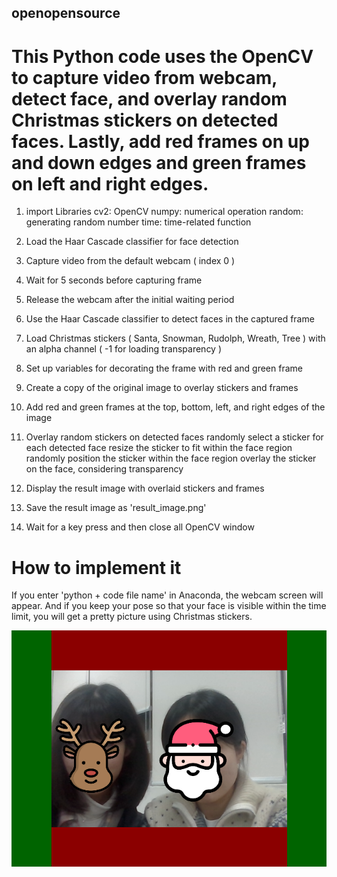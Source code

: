 ## openopensource

# This Python code uses the OpenCV to capture video from webcam, detect face, and overlay random Christmas stickers on detected faces. Lastly, add red frames on up and down edges and green frames on left and right edges.

1. import Libraries
	cv2: OpenCV
	numpy: numerical operation
	random: generating random number
	time: time-related function

2. Load the Haar Cascade classifier for face detection

3. Capture video from the default webcam ( index 0 )

4. Wait for 5 seconds before capturing frame

5. Release the webcam after the initial waiting period

6. Use the Haar Cascade classifier to detect faces in the captured frame

7. Load Christmas stickers ( Santa, Snowman, Rudolph, Wreath, Tree ) with an alpha channel ( -1 for loading transparency )

8. Set up variables for decorating the frame with red and green frame

9. Create a copy of the original image to overlay stickers and frames

10. Add red and green frames at the top, bottom, left, and right edges of the image

11. Overlay random stickers on detected faces
	randomly select a sticker for each detected face
	resize the sticker to fit within the face region
	randomly position the sticker within the face region
	overlay the sticker on the face, considering transparency

12. Display the result image with overlaid stickers and frames

13. Save the result image as 'result_image.png'

14. Wait for a key press and then close all OpenCV window

# How to implement it
If you enter 'python + code file name' in Anaconda, the webcam screen will appear. And if you keep your pose so that your face is visible within the time limit, you will get a pretty picture using Christmas stickers.

![result](https://github.com/SaNaEEEEE/openopensource/blob/main/result_image.png?raw=true)